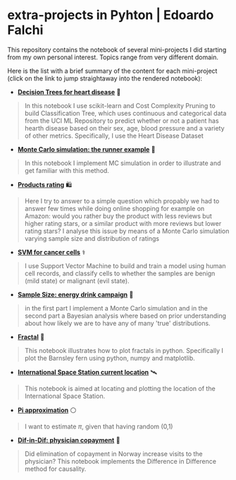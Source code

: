 # extra-projects in Pyhton | Edoardo Falchi
This repository contains the notebook of several mini-projects I did starting from my own personal interest. Topics range from very different domain.

Here is the list with a brief summary of the content for each mini-project (click on the link to jump straightaway into the rendered notebook):

* **[Decision Trees for heart disease](https://nbviewer.jupyter.org/github/edoardofalchi/extra-projects/blob/main/Decision%20Trees%20-%20Heart%20disease.ipynb)** :heartbeat:
> In this notebook I use scikit-learn and Cost Complexity Pruning to build Classification Tree, which uses continuous and categorical data from the UCI ML Repository to predict whether or not a patient has hearth disease based on their sex, age, blood pressure and a variety of other metrics. Specifically, I use the Heart Disease Dataset

* **[Monte Carlo simulation: the runner example](https://nbviewer.jupyter.org/github/edoardofalchi/extra-projects/blob/main/Monte%20Carlo%20Code.ipynb)** :runner:
> In this notebook I implement MC simulation in order to illustrate and get familiar with this method.

* **[Products rating](https://mybinder.org/v2/gh/edoardofalchi/extra-projects/main?filepath=Product%20rating.ipynb)** :shopping:
> Here I try to answer to a simple question which propably we had to answer few times while doing online shopping for example on Amazon: would you rather buy the product with less reviews but higher rating stars, or a similar product with more reviews but lower rating stars? I analyse this issue by means of a Monte Carlo simulation varying sample size and distribution of ratings

* **[SVM for cancer cells](https://nbviewer.jupyter.org/github/edoardofalchi/extra-projects/blob/main/SVM_cancer%20cells.ipynb)** :medical_symbol:
> I use Support Vector Machine to build and train a model using human cell records, and classify cells to whether the samples are benign (mild state) or malignant (evil state).

* **[Sample Size: energy drink campaign](https://nbviewer.jupyter.org/github/edoardofalchi/extra-projects/blob/main/Sample%20Size.ipynb)** :cup_with_straw:
> in the first part I implement a Monte Carlo simulation and in the second part a Bayesian analysis where based on prior understanding about how likely we are to have any of many 'true' distributions.

* **[Fractal](https://github.com/edoardofalchi/extra-projects/blob/main/Fractals.ipynb)** :art:
> This notebook illustrates how to plot fractals in python. Specifically I plot the Barnsley fern using python, numpy and matplotlib.

* **[International Space Station current location](https://nbviewer.jupyter.org/github/edoardofalchi/extra-projects/blob/main/Space%20station.ipynb)** :artificial_satellite:
> This notebook is aimed at locating and plotting the location of the International Space Station.

* **[Pi approximation](https://nbviewer.jupyter.org/github/edoardofalchi/extra-projects/blob/main/pi%20approximation%20function.ipynb)** :white_circle:
> I want to estimate $\pi$, given that having random (0,1)

* **[Dif-in-Dif: physician copayment](https://nbviewer.jupyter.org/github/edoardofalchi/extra-projects/blob/main/physician%20copayment%20reform%20%28Dif-in-Dif%20design%29.ipynb)** :hospital:
> Did elimination of copayment in Norway increase visits to the physician? This notebook implements the Difference in Difference method for causality.
